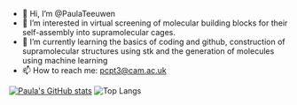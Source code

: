 - 👋 Hi, I’m @PaulaTeeuwen
- 👀 I’m interested in virtual screening of molecular building blocks for their self-assembly into supramolecular cages.
- 🌱 I’m currently learning the basics of coding and github, construction of supramolecular structures using stk and the generation of molecules using machine learning
- 📫 How to reach me: pcpt3@cam.ac.uk

[![Paula's GitHub stats](https://github-readme-stats.vercel.app/api?username=PaulaTeeuwen)](https://github.com/anuraghazra/github-readme-stats)
![Top Langs](https://github-readme-stats.vercel.app/api/top-langs/?username=PaulaTeeuwen&size_weight=0.5&count_weight=0.5)
